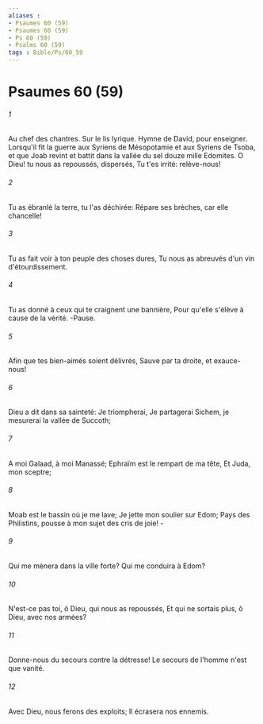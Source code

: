 ```yaml
---
aliases : 
- Psaumes 60 (59)
- Psaumes 60 (59)
- Ps 60 (59)
- Psalms 60 (59)
tags : Bible/Ps/60_59
---
```


# Psaumes 60 (59)

###### 1
Au chef des chantres. Sur le lis lyrique. Hymne de David, pour enseigner. Lorsqu'il fit la guerre aux Syriens de Mésopotamie et aux Syriens de Tsoba, et que Joab revint et battit dans la vallée du sel douze mille Edomites. O Dieu! tu nous as repoussés, dispersés, Tu t'es irrité: relève-nous!
###### 2
Tu as ébranlé la terre, tu l'as déchirée: Répare ses brèches, car elle chancelle!
###### 3
Tu as fait voir à ton peuple des choses dures, Tu nous as abreuvés d'un vin d'étourdissement.
###### 4
Tu as donné à ceux qui te craignent une bannière, Pour qu'elle s'élève à cause de la vérité. -Pause.
###### 5
Afin que tes bien-aimés soient délivrés, Sauve par ta droite, et exauce-nous!
###### 6
Dieu a dit dans sa sainteté: Je triompherai, Je partagerai Sichem, je mesurerai la vallée de Succoth;
###### 7
A moi Galaad, à moi Manassé; Ephraïm est le rempart de ma tête, Et Juda, mon sceptre;
###### 8
Moab est le bassin où je me lave; Je jette mon soulier sur Edom; Pays des Philistins, pousse à mon sujet des cris de joie! -
###### 9
Qui me mènera dans la ville forte? Qui me conduira à Edom?
###### 10
N'est-ce pas toi, ô Dieu, qui nous as repoussés, Et qui ne sortais plus, ô Dieu, avec nos armées?
###### 11
Donne-nous du secours contre la détresse! Le secours de l'homme n'est que vanité.
###### 12
Avec Dieu, nous ferons des exploits; Il écrasera nos ennemis.

